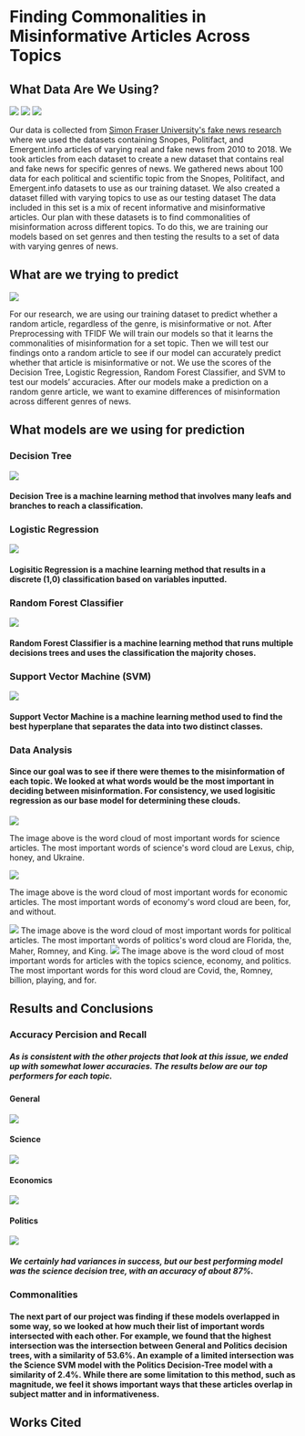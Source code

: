 # Finding Commonalities in Misinformative Articles Across Topics
## What Data Are We Using?
<img src="assets/img/Snopes.png">    <img src="assets/img/Polifact.png">     <img src="assets/img/emergent.jfif">

Our data is collected from [Simon Fraser University's fake news research](http://fakenews.research.sfu.ca/#parseWebs) where we used the datasets containing Snopes, Politifact, and Emergent.info articles of varying real and fake news from 2010 to 2018. We took articles from each dataset to create a new dataset that contains real and fake news for specific genres of news. We gathered news about 100 data for each political and scientific topic from the Snopes, Politifact, and Emergent.info datasets to use as our training dataset. We also created a dataset filled with varying topics to use as our testing dataset The data included in this set is a mix of recent informative and misinformative articles. Our plan with these datasets is to find commonalities of misinformation across different topics. To do this, we are training our models based on set genres and then testing the results to a set of data with varying genres of news. 
## What are we trying to predict
<img src="assets/img/infowars.png">
 
For our research, we are using our training dataset to predict whether a random article, regardless of the genre, is misinformative or not. After Preprocessing with TFIDF We will train our models so that it learns the commonalities of misinformation for a set topic. Then we will test our findings onto a random article to see if our model can accurately predict whether that article is misinformative or not. We use the scores of the Decision Tree, Logistic Regression, Random Forest Classifier, and SVM to test our models’ accuracies. After our models make a prediction on a random genre article, we want to examine differences of misinformation across different genres of news.
## What models are we using for prediction
### Decision Tree
<img src="assets/img/decision_tree_example.png">

#### Decision Tree is a machine learning method that involves many leafs and branches to reach a classification.


### Logistic Regression
<img src="assets/img/logistic_regression_example.png">

#### Logisitic Regression is a machine learning method that results in a discrete (1,0) classification based on variables inputted.


### Random Forest Classifier
<img src="assets/img/random_forest_classifier.png">

#### Random Forest Classifier is a machine learning method that runs multiple decisions trees and uses the classification the majority choses.


### Support Vector Machine (SVM)
<img src="assets/img/svm_example.png">

#### Support Vector Machine is a machine learning method used to find the best hyperplane that separates the data into two distinct classes.


### Data Analysis
#### Since our goal was to see if there were themes to the misinformation of each topic. We looked at what words would be the most important in deciding between misinformation. For consistency, we used logisitic regression as our base model for determining these clouds.

<img src="assets/img/science_logisitic_cloud (1).png"> 

The image above is the word cloud of most important words for science articles. The most important words of science's word cloud are Lexus, chip, honey, and Ukraine.

<img src="assets/img/economics_logisitic_cloud (1).png">

The image above is the word cloud of most important words for economic articles. The most important words of economy's word cloud are been, for, and without.

<img src="assets/img/politics_logisitic_cloud.png">
The image above is the word cloud of most important words for political articles. The most important words of politics's word cloud are Florida, the, Maher, Romney, and King.

<img src="assets/img/general_logisitic_cloud.png">
The image above is the word cloud of most important words for articles with the topics science, economy, and politics. The most important words for this word cloud are Covid, the, Romney, billion, playing, and for.

## Results and Conclusions
### Accuracy Percision and Recall
##### As is consistent with the other projects that look at this issue, we ended up with somewhat lower accuracies. The results below are our top performers for each topic.
#### General 
 <img src="assets/img/general_acc.PNG">
 
#### Science
 <img src="assets/img/science_accPNG.PNG">
 
#### Economics
 <img src="assets/img/economics_acc.PNG">
 
#### Politics
 <img src="assets/img/politics_acc.PNG">

##### We certainly had variances in success, but our best performing model was the science decision tree, with an accuracy of about 87%.
### Commonalities
#### The next part of our project was finding if these models overlapped in some way, so we looked at how much their list of important words intersected with each other. For example, we found that the highest intersection was the intersection between General and Politics decision trees, with a similarity of 53.6%. An example of a limited intersection was the Science SVM model with the Politics Decision-Tree model with a similarity of 2.4%. While there are some limitation to this method, such as magnitude, we feel it shows important ways that these articles overlap in subject matter and in informativeness.

## Works Cited
